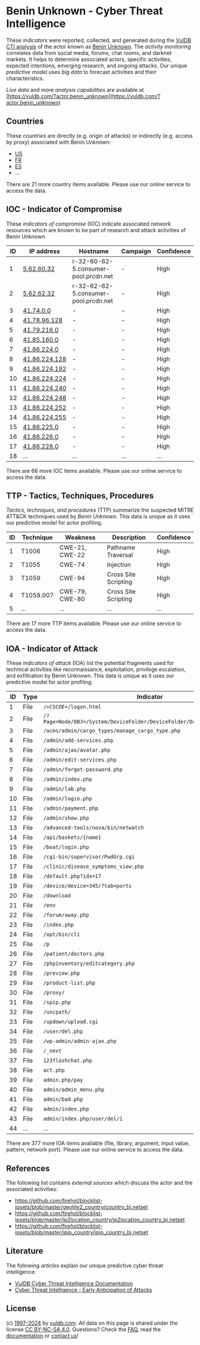 # Benin Unknown - Cyber Threat Intelligence

These _indicators_ were reported, collected, and generated during the [VulDB CTI analysis](https://vuldb.com/?kb.cti) of the actor known as [Benin Unknown](https://vuldb.com/?actor.benin_unknown). The _activity monitoring_ correlates data from social media, forums, chat rooms, and darknet markets. It helps to determine associated actors, specific activities, expected intentions, emerging research, and ongoing attacks. Our unique _predictive model_ uses _big data_ to forecast activities and their characteristics.

_Live data_ and more _analysis capabilities_ are available at [https://vuldb.com/?actor.benin_unknown](https://vuldb.com/?actor.benin_unknown)

## Countries

These _countries_ are directly (e.g. origin of attacks) or indirectly (e.g. access by proxy) associated with Benin Unknown:

* [US](https://vuldb.com/?country.us)
* [FR](https://vuldb.com/?country.fr)
* [ES](https://vuldb.com/?country.es)
* ...

There are 21 more country items available. Please use our online service to access the data.

## IOC - Indicator of Compromise

These _indicators of compromise_ (IOC) indicate associated network resources which are known to be part of research and attack activities of Benin Unknown.

ID | IP address | Hostname | Campaign | Confidence
-- | ---------- | -------- | -------- | ----------
1 | [5.62.60.32](https://vuldb.com/?ip.5.62.60.32) | r-32-60-62-5.consumer-pool.prcdn.net | - | High
2 | [5.62.62.32](https://vuldb.com/?ip.5.62.62.32) | r-32-62-62-5.consumer-pool.prcdn.net | - | High
3 | [41.74.0.0](https://vuldb.com/?ip.41.74.0.0) | - | - | High
4 | [41.78.96.128](https://vuldb.com/?ip.41.78.96.128) | - | - | High
5 | [41.79.216.0](https://vuldb.com/?ip.41.79.216.0) | - | - | High
6 | [41.85.160.0](https://vuldb.com/?ip.41.85.160.0) | - | - | High
7 | [41.86.224.0](https://vuldb.com/?ip.41.86.224.0) | - | - | High
8 | [41.86.224.128](https://vuldb.com/?ip.41.86.224.128) | - | - | High
9 | [41.86.224.192](https://vuldb.com/?ip.41.86.224.192) | - | - | High
10 | [41.86.224.224](https://vuldb.com/?ip.41.86.224.224) | - | - | High
11 | [41.86.224.240](https://vuldb.com/?ip.41.86.224.240) | - | - | High
12 | [41.86.224.248](https://vuldb.com/?ip.41.86.224.248) | - | - | High
13 | [41.86.224.252](https://vuldb.com/?ip.41.86.224.252) | - | - | High
14 | [41.86.224.255](https://vuldb.com/?ip.41.86.224.255) | - | - | High
15 | [41.86.225.0](https://vuldb.com/?ip.41.86.225.0) | - | - | High
16 | [41.86.226.0](https://vuldb.com/?ip.41.86.226.0) | - | - | High
17 | [41.86.228.0](https://vuldb.com/?ip.41.86.228.0) | - | - | High
18 | ... | ... | ... | ...

There are 66 more IOC items available. Please use our online service to access the data.

## TTP - Tactics, Techniques, Procedures

_Tactics, techniques, and procedures_ (TTP) summarize the suspected MITRE ATT&CK techniques used by _Benin Unknown_. This data is unique as it uses our predictive model for actor profiling.

ID | Technique | Weakness | Description | Confidence
-- | --------- | -------- | ----------- | ----------
1 | T1006 | CWE-21, CWE-22 | Pathname Traversal | High
2 | T1055 | CWE-74 | Injection | High
3 | T1059 | CWE-94 | Cross Site Scripting | High
4 | T1059.007 | CWE-79, CWE-80 | Cross Site Scripting | High
5 | ... | ... | ... | ...

There are 17 more TTP items available. Please use our online service to access the data.

## IOA - Indicator of Attack

These _indicators of attack_ (IOA) list the potential fragments used for technical activities like reconnaissance, exploitation, privilege escalation, and exfiltration by Benin Unknown. This data is unique as it uses our predictive model for actor profiling.

ID | Type | Indicator | Confidence
-- | ---- | --------- | ----------
1 | File | `/+CSCOE+/logon.html` | High
2 | File | `/?Page=Node/OBJ=/System/DeviceFolder/DeviceFolder/DateTime/Action=Submit` | High
3 | File | `/acms/admin/cargo_types/manage_cargo_type.php` | High
4 | File | `/admin/add-services.php` | High
5 | File | `/admin/ajax/avatar.php` | High
6 | File | `/admin/edit-services.php` | High
7 | File | `/admin/forgot-password.php` | High
8 | File | `/admin/index.php` | High
9 | File | `/admin/lab.php` | High
10 | File | `/admin/login.php` | High
11 | File | `/admin/payment.php` | High
12 | File | `/admin/show.php` | High
13 | File | `/advanced-tools/nova/bin/netwatch` | High
14 | File | `/api/baskets/{name}` | High
15 | File | `/boat/login.php` | High
16 | File | `/cgi-bin/supervisor/PwdGrp.cgi` | High
17 | File | `/clinic/disease_symptoms_view.php` | High
18 | File | `/default.php?idx=17` | High
19 | File | `/device/device=345/?tab=ports` | High
20 | File | `/download` | Medium
21 | File | `/env` | Low
22 | File | `/forum/away.php` | High
23 | File | `/index.php` | Medium
24 | File | `/opt/bin/cli` | Medium
25 | File | `/p` | Low
26 | File | `/patient/doctors.php` | High
27 | File | `/phpinventory/editcategory.php` | High
28 | File | `/preview.php` | Medium
29 | File | `/product-list.php` | High
30 | File | `/proxy/` | Low
31 | File | `/spip.php` | Medium
32 | File | `/uncpath/` | Medium
33 | File | `/updown/upload.cgi` | High
34 | File | `/user/del.php` | High
35 | File | `/wp-admin/admin-ajax.php` | High
36 | File | `/_next` | Low
37 | File | `123flashchat.php` | High
38 | File | `act.php` | Low
39 | File | `admin.php/pay` | High
40 | File | `admin/admin_menu.php` | High
41 | File | `admin/bad.php` | High
42 | File | `admin/index.php` | High
43 | File | `admin/index.php/user/del/1` | High
44 | ... | ... | ...

There are 377 more IOA items available (file, library, argument, input value, pattern, network port). Please use our online service to access the data.

## References

The following list contains _external sources_ which discuss the actor and the associated activities:

* https://github.com/firehol/blocklist-ipsets/blob/master/geolite2_country/country_bj.netset
* https://github.com/firehol/blocklist-ipsets/blob/master/ip2location_country/ip2location_country_bj.netset
* https://github.com/firehol/blocklist-ipsets/blob/master/ipip_country/ipip_country_bj.netset

## Literature

The following _articles_ explain our unique predictive cyber threat intelligence:

* [VulDB Cyber Threat Intelligence Documentation](https://vuldb.com/?kb.cti)
* [Cyber Threat Intelligence - Early Anticipation of Attacks](https://www.scip.ch/en/?labs.20201022)

## License

(c) [1997-2024](https://vuldb.com/?kb.changelog) by [vuldb.com](https://vuldb.com/?kb.about). All data on this page is shared under the license [CC BY-NC-SA 4.0](https://creativecommons.org/licenses/by-nc-sa/4.0/). Questions? Check the [FAQ](https://vuldb.com/?kb.faq), read the [documentation](https://vuldb.com/?kb) or [contact us](https://vuldb.com/?contact)!
